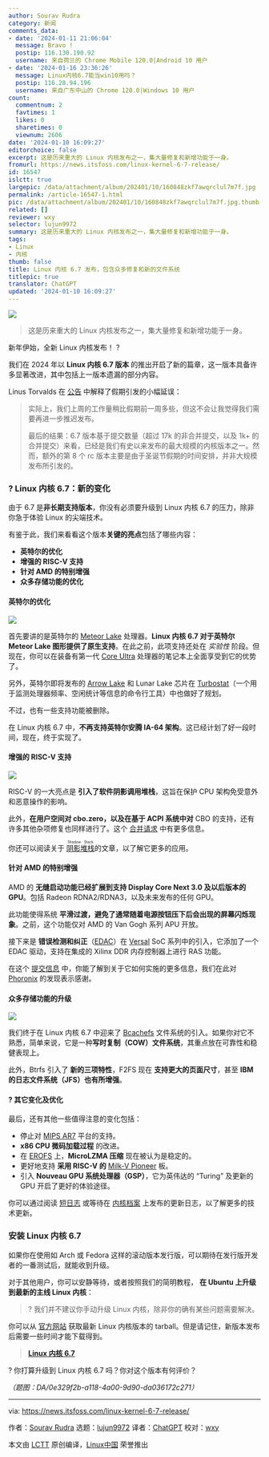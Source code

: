 ```yaml
---
author: Sourav Rudra
category: 新闻
comments_data:
- date: '2024-01-11 21:06:04'
  message: Bravo !
  postip: 116.130.190.92
  username: 来自荷兰的 Chrome Mobile 120.0|Android 10 用户
- date: '2024-01-16 23:36:26'
  message: Linux内核6.7能当win10用吗？
  postip: 116.28.94.196
  username: 来自广东中山的 Chrome 120.0|Windows 10 用户
count:
  commentnum: 2
  favtimes: 1
  likes: 0
  sharetimes: 0
  viewnum: 2606
date: '2024-01-10 16:09:27'
editorchoice: false
excerpt: 这是历来重大的 Linux 内核发布之一，集大量修复和新增功能于一身。
fromurl: https://news.itsfoss.com/linux-kernel-6-7-release/
id: 16547
islctt: true
largepic: /data/attachment/album/202401/10/160848zkf7awqrclul7m7f.jpg
permalink: /article-16547-1.html
pic: /data/attachment/album/202401/10/160848zkf7awqrclul7m7f.jpg.thumb.jpg
related: []
reviewer: wxy
selector: lujun9972
summary: 这是历来重大的 Linux 内核发布之一，集大量修复和新增功能于一身。
tags:
- Linux
- 内核
thumb: false
title: Linux 内核 6.7 发布，包含众多修复和新的文件系统
titlepic: true
translator: ChatGPT
updated: '2024-01-10 16:09:27'
---
```


![](/data/attachment/album/202401/10/160848zkf7awqrclul7m7f.jpg)



> 
> 这是历来重大的 Linux 内核发布之一，集大量修复和新增功能于一身。
> 
> 
> 


新年伊始，全新 Linux 内核发布！ ?


我们在 2024 年以 **Linux 内核 6.7 版本** 的推出开启了新的篇章，这一版本具备许多显著改进，其中包括上一版本遗漏的部分内容。


Linus Torvalds 在 [公告](https://lore.kernel.org/lkml/CAHk-=widprp4XoHUcsDe7e16YZjLYJWra-dK0hE1MnfPMf6C3Q@mail.gmail.com/T/#u) 中解释了假期引发的小幅延误：



> 
> 实际上，我们上周的工作量稍比假期前一周多些，但这不会让我觉得我们需要再进一步推迟发布。
> 
> 
> 最后的结果：6.7 版本基于提交数量（超过 17k 的非合并提交，以及 1k+ 的合并提交）来看，已经是我们有史以来发布的最大规模的内核版本之一。然而，额外的第 8 个 rc 版本主要是由于圣诞节假期的时间安排，并非大规模发布所引发的。
> 
> 
> 


### ? Linux 内核 6.7：新的变化


由于 6.7 是**非长期支持版本**，你没有必须要升级到 Linux 内核 6.7 的压力，除非你急于体验 Linux 的尖端技术。


有鉴于此，我们来看看这个版本**关键的亮点**包括了哪些内容：


* **英特尔的优化**
* **增强的 RISC-V 支持**
* **针对 AMD 的特别增强**
* **众多存储功能的优化**


#### 英特尔的优化


![](/data/attachment/album/202401/10/160929e8z016ic3cpc3a3e.png)


首先要讲的是英特尔的 [Meteor Lake](https://en.wikipedia.org/wiki/Meteor_Lake) 处理器。**Linux 内核 6.7 对于英特尔 Meteor Lake 图形提供了原生支持**。在此之前，此项支持还处在 *实验性* 阶段。但现在，你可以在装备有第一代 [Core Ultra](https://www.intel.com/content/www/us/en/products/details/processors/core-ultra.html) 处理器的笔记本上全面享受到它的优势了。


另外，英特尔即将发布的 [Arrow Lake](https://en.wikipedia.org/wiki/Arrow_Lake) 和 Lunar Lake 芯片在 [Turbostat](https://www.linux.org/docs/man8/turbostat.html)（一个用于监测处理器频率、空闲统计等信息的命令行工具）中也做好了规划。


不过，也有一些支持功能被删除。


在 Linux 内核 6.7 中，**不再支持英特尔安腾 IA-64 架构**。这已经计划了好一段时间，现在，终于实现了。


#### 增强的 RISC-V 支持


![](/data/attachment/album/202401/10/160930ldzqmmu92d9x0rvc.png)


RISC-V 的一大亮点是 **引入了软件阴影调用堆栈**，这旨在保护 CPU 架构免受意外和恶意操作的影响。


此外，**在用户空间对 cbo.zero，以及在基于 ACPI 系统中对** CBO 的支持，还有许多其他杂项修复也同样进行了。这个 [合并请求](https://git.kernel.org/pub/scm/linux/kernel/git/torvalds/linux.git/commit/?id=d46392bbf5c6ce594669f00b8177f0b34e983f90) 中有更多信息。


你还可以阅读关于 <ruby> <a href="https://en.wikipedia.org/wiki/Shadow_stack">  阴影堆栈 </a> <rt>  Shadow Stack </rt></ruby> 的文章，以了解它更多的应用。


#### 针对 AMD 的特别增强


AMD 的 **无缝启动功能已经扩展到支持 Display Core Next 3.0 及以后版本的 GPU**。包括 Radeon RDNA2/RDNA3，以及未来发布的任何 GPU。


此功能使得系统 **平滑过渡，避免了通常随着电源按钮压下后会出现的屏幕闪烁现象**。之前，这个功能仅对 AMD 的 Van Gogh 系列 APU 开放。


接下来是 **错误检测和纠正**（[EDAC](https://en.wikipedia.org/wiki/Error_detection_and_correction)）在 [Versal](https://www.xilinx.com/products/silicon-devices/acap/versal.html) SoC 系列中的引入，它添加了一个 EDAC 驱动，支持在集成的 Xilinx DDR 内存控制器上进行 RAS 功能。


在这个 [提交信息](https://git.kernel.org/pub/scm/linux/kernel/git/ras/ras.git/commit/?h=edac-drivers&id=0fd934580ea3ea91052b999ff75017c3f08b9783) 中，你能了解到关于它如何实施的更多信息，我们在此对 [Phoronix](https://www.phoronix.com/news/AMD-Xilinx-Versal-EDAC-Linux-67) 的发现表示感谢。


#### 众多存储功能的升级


![](/data/attachment/album/202401/10/160931ephd5h1vh1op9ahh.png)


我们终于在 Linux 内核 6.7 中迎来了 [Bcachefs](https://bcachefs.org/) 文件系统的引入。如果你对它不熟悉，简单来说，它是一种**写时复制（COW）文件系统**，其重点放在可靠性和稳健表现上。


此外，Btrfs 引入了 **新的三项特性**，F2FS 现在 **支持更大的页面尺寸**，甚至 **IBM 的日志文件系统（JFS）也有所增强**。


#### ?️ 其它变化及优化


最后，还有其他一些值得注意的变化包括：


* 停止对 [MIPS AR7](https://en.wikipedia.org/wiki/Texas_Instruments_AR7) 平台的支持。
* **x86 CPU 微码加载过程** 的改进。
* 在 [EROFS](https://en.wikipedia.org/wiki/EROFS) 上，**MicroLZMA 压缩** 现在被认为是稳定的。
* 更好地支持 **采用 RISC-V 的** [Milk-V Pioneer](https://milkv.io/pioneer) 板。
* 引入 **Nouveau GPU 系统处理器（GSP）**，它为英伟达的 “Turing” 及更新的 GPU 开启了更好的体验途径。


你可以通过阅读 [短日志](https://lore.kernel.org/lkml/CAHk-=widprp4XoHUcsDe7e16YZjLYJWra-dK0hE1MnfPMf6C3Q@mail.gmail.com/T/#u) 或等待在 [内核档案](https://www.kernel.org/) 上发布的更新日志，以了解更多的技术更新。


### 安装 Linux 内核 6.7


如果你在使用如 Arch 或 Fedora 这样的滚动版本发行版，可以期待在发行版开发者的一番测试后，就能收到升级。


对于其他用户，你可以安静等待，或者按照我们的简明教程， **在 Ubuntu 上升级到最新的主线 Linux 内核**：



> 
> ? 我们并不建议你手动升级 Linux 内核，除非你的确有某些问题需要解决。
> 
> 
> 


你可以从 [官方网站](https://www.kernel.org/) 获取最新 Linux 内核版本的 tarball。但是请记住，新版本发布后需要一些时间才能下载得到。



> 
> **[Linux 内核 6.7](https://www.kernel.org/)**
> 
> 
> 


? 你打算升级到 Linux 内核 6.7 吗？你对这个版本有何评价？


*（题图：DA/0e329f2b-a118-4a00-9d90-da036172c271）*




---


via: <https://news.itsfoss.com/linux-kernel-6-7-release/>


作者：[Sourav Rudra](https://news.itsfoss.com/author/sourav/) 选题：[lujun9972](https://github.com/lujun9972) 译者：[ChatGPT](https://linux.cn/lctt/ChatGPT) 校对：[wxy](https://github.com/wxy)


本文由 [LCTT](https://github.com/LCTT/TranslateProject) 原创编译，[Linux中国](https://linux.cn/) 荣誉推出